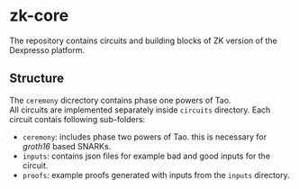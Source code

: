 # zk-core

The repository contains circuits and building blocks of ZK version of the Dexpresso platform.

## Structure
The `ceremony` dicrectory contains phase one powers of Tao.  
All circuits are implemented separately inside `circuits` directory.
Each circuit contais following sub-folders:
- `ceremony`: includes phase two powers of Tao. this is necessary for _groth16_ based SNARKs.
- `inputs`: contains json files for example bad and good inputs for the circuit.
- `proofs`: example proofs generated with inputs from the `inputs` directory.
